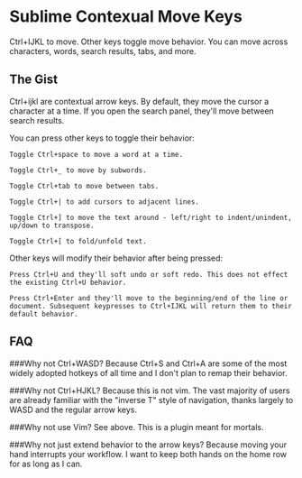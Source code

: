 # Sublime Contexual Move Keys
Ctrl+IJKL to move. Other keys toggle move behavior. You can move across characters, words, search results, tabs, and more.

## The Gist
Ctrl+ijkl are contextual arrow keys. By default, they move the cursor a character at a time. If you open the search panel, they'll move between search results. 

You can press other keys to toggle their behavior:

	Toggle Ctrl+space to move a word at a time.
	
	Toggle Ctrl+_ to move by subwords.
	
	Toggle Ctrl+tab to move between tabs. 
	
	Toggle Ctrl+| to add cursors to adjacent lines.
	
	Toggle Ctrl+] to move the text around - left/right to indent/unindent, up/down to transpose.
	
	Toggle Ctrl+[ to fold/unfold text.
	
Other keys will modify their behavior after being pressed:
	
	Press Ctrl+U and they'll soft undo or soft redo. This does not effect the existing Ctrl+U behavior.
	
	Press Ctrl+Enter and they'll move to the beginning/end of the line or document. Subsequent keypresses to Ctrl+IJKL will return them to their default behavior.
	

## FAQ

###Why not Ctrl+WASD?
 Because Ctrl+S and Ctrl+A are some of the most widely adopted hotkeys of all time and I don't plan to remap their behavior.

###Why not Ctrl+HJKL?
 Because this is not vim. The vast majority of users are already familiar with the "inverse T" style of navigation, thanks largely to WASD and the regular arrow keys.
 
###Why not use Vim?
 See above. This is a plugin meant for mortals.
 
###Why not just extend behavior to the arrow keys?
 Because moving your hand interrupts your workflow. I want to keep both hands on the home row for as long as I can.
 
